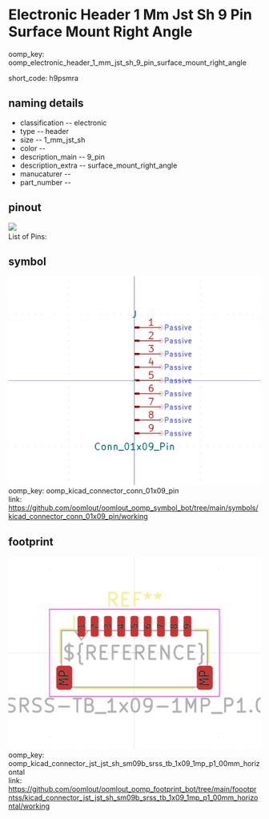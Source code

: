 # Electronic Header 1 Mm Jst Sh 9 Pin Surface Mount Right Angle
oomp_key: oomp_electronic_header_1_mm_jst_sh_9_pin_surface_mount_right_angle  

short_code: h9psmra
## naming details
* classification -- electronic
* type -- header
* size -- 1_mm_jst_sh
* color -- 
* description_main -- 9_pin
* description_extra -- surface_mount_right_angle
* manucaturer -- 
* part_number -- 
## pinout
![](working_pinout_600.png)  
List of Pins:

## symbol

![](symbol/0/working/working_600.png)  
oomp_key: oomp_kicad_connector_conn_01x09_pin  
link: https://github.com/oomlout/oomlout_oomp_symbol_bot/tree/main/symbols/kicad_connector_conn_01x09_pin/working  


## footprint

![](footprint/0/working/working_600.png)  
oomp_key: oomp_kicad_connector_jst_jst_sh_sm09b_srss_tb_1x09_1mp_p1_00mm_horizontal  
link: https://github.com/oomlout/oomlout_oomp_footprint_bot/tree/main/foootprntss/kicad_connector_jst_jst_sh_sm09b_srss_tb_1x09_1mp_p1_00mm_horizontal/working  
